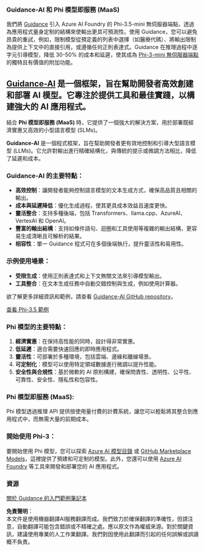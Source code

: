 ### Guidance-AI 和 Phi 模型即服務 (MaaS)
我們將 [Guidance](https://github.com/guidance-ai/guidance) 引入 Azure AI Foundry 的 Phi-3.5-mini 無伺服器端點，透過為應用程式量身定制的結構來使輸出更具可預測性。使用 Guidance，您可以避免昂貴的重試，例如，限制模型從預定義的列表中選擇（如醫療代碼）、將輸出限制為提供上下文中的直接引用，或遵循任何正則表達式。Guidance 在推理過程中逐字元引導模型，降低 30-50% 的成本和延遲，使其成為 [Phi-3-mini 無伺服器端點](https://aka.ms/try-phi3.5mini) 的獨特且有價值的附加功能。

## [**Guidance-AI**](https://github.com/guidance-ai/guidance) 是一個框架，旨在幫助開發者高效創建和部署 AI 模型。它專注於提供工具和最佳實踐，以構建強大的 AI 應用程式。

結合 **Phi 模型即服務 (MaaS)** 時，它提供了一個強大的解決方案，用於部署既經濟實惠又高效的小型語言模型 (SLMs)。

**Guidance-AI** 是一個程式框架，旨在幫助開發者更有效地控制和引導大型語言模型 (LLMs)。它允許對輸出進行精確結構化，與傳統的提示或微調方法相比，降低了延遲和成本。

### Guidance-AI 的主要特點：
- **高效控制**：讓開發者能夠控制語言模型的文本生成方式，確保高品質且相關的輸出。
- **成本與延遲降低**：優化生成過程，使其更具成本效益且速度更快。
- **靈活整合**：支持多種後端，包括 Transformers、llama.cpp、AzureAI、VertexAI 和 OpenAI。
- **豐富的輸出結構**：支持如條件語句、迴圈和工具使用等複雜的輸出結構，更容易生成清晰且可解析的結果。
- **相容性**：單一 Guidance 程式可在多個後端執行，提升靈活性和易用性。

### 示例使用場景：
- **受限生成**：使用正則表達式和上下文無關文法來引導模型輸出。
- **工具整合**：在文本生成任務中自動交錯控制與生成，例如使用計算器。

欲了解更多詳細資訊和範例，請查看 [Guidance-AI GitHub repository](https://github.com/guidance-ai/guidance)。

[查看 Phi-3.5 範例](../../../../../code/01.Introduce/guidance.ipynb)

### Phi 模型的主要特點：
1. **經濟實惠**：在保持高性能的同時，設計得非常實惠。
2. **低延遲**：適合需要快速回應的即時應用程式。
3. **靈活性**：可部署於多種環境，包括雲端、邊緣和離線場景。
4. **可定制化**：模型可以使用特定領域數據進行微調以提升性能。
5. **安全性與合規性**：基於微軟的 AI 原則構建，確保問責性、透明性、公平性、可靠性、安全性、隱私性和包容性。

### Phi 模型即服務 (MaaS):
Phi 模型透過推理 API 提供按使用量付費的計費系統，讓您可以輕鬆將其整合到應用程式中，而無需大量的前期成本。

### 開始使用 Phi-3：
要開始使用 Phi 模型，您可以探索 [Azure AI 模型目錄](https://ai.azure.com/explore/models) 或 [GitHub Marketplace Models](https://github.com/marketplace/models)，這裡提供了預建和可定制的模型。此外，您還可以使用 [Azure AI Foundry](https://ai.azure.com) 等工具來開發和部署您的 AI 應用程式。

### 資源
[關於 Guidance 的入門範例筆記本](../../../../../code/01.Introduce/guidance.ipynb)

**免責聲明**：  
本文件是使用機器翻譯AI服務翻譯而成。我們致力於確保翻譯的準確性，但請注意，自動翻譯可能包含錯誤或不精確之處。應以原文作為權威來源。對於關鍵資訊，建議使用專業的人工作業翻譯。我們對因使用此翻譯而引起的任何誤解或誤讀概不負責。